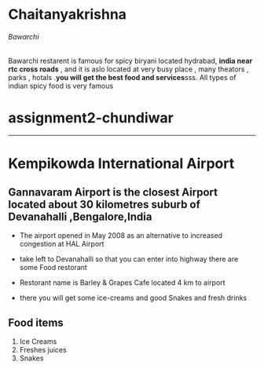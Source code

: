 # Chaitanyakrishna
###### Bawarchi 
Bawarchi restarent is famous for spicy biryani located hydrabad, **india near rtc cross roads** , and it is aslo located at very busy place , many theators , parks , hotals .**you will get the best food and services**sss. All types of indian spicy food is very famous 

# assignment2-chundiwar


--------------------------------------------------------------

# Kempikowda International  Airport
## Gannavaram Airport is the closest Airport  located about 30 kilometres  suburb of Devanahalli ,Bengalore,India

   - The airport opened in May 2008 as an alternative to increased congestion at HAL Airport

   - take left to Devanahalli  so that you can enter into highway there are some Food restorant

   - Restorant name is  Barley & Grapes Cafe located 4 km to airport

   - there you will get some ice-creams  and good Snakes and fresh drinks

## Food items

1. Ice Creams
2. Freshes juices
3. Snakes 
